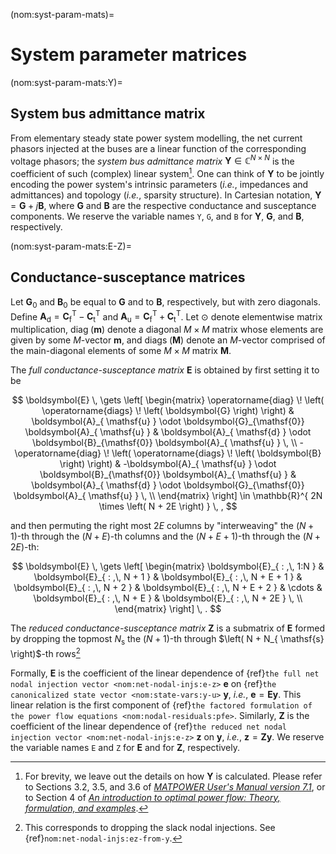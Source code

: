 (nom:syst-param-mats)=
# System parameter matrices

(nom:syst-param-mats:Y)=
## System bus admittance matrix

From elementary steady state power system modelling,
the net current phasors injected at the buses
are a linear function of the corresponding voltage phasors;
the *system bus admittance matrix*
$\mathbf{Y} \in \mathbb{C}^{N \times N}$
is the coefficient of such (complex) linear system[^about-Y].
One can think of $\mathbf{Y}$ to be jointly encoding
the power system's intrinsic parameters (*i.e.*, impedances and admittances)
and topology (*i.e.*, sparsity structure).
In Cartesian notation,
$\mathbf{Y} = \boldsymbol{G} + j\boldsymbol{B}$,
where $\boldsymbol{G}$ and $\boldsymbol{B}$ are the respective conductance and susceptance components.
We reserve the variable names `Y`, `G`, and `B` for
$\mathbf{Y}$, $\boldsymbol{G}$, and $\boldsymbol{B}$, respectively.

[^about-Y]: For brevity, we leave out the details on how $\mathbf{Y}$ is calculated.
Please refer to
Sections 3.2, 3.5, and 3.6 of
[*MATPOWER User's Manual version 7.1*](https://matpower.org/docs/MATPOWER-manual-7.1.pdf),
or to
Section 4 of
[*An introduction to optimal power flow: Theory, formulation, and examples*](https://doi.org/10.1080/0740817X.2016.1189626).

(nom:syst-param-mats:E-Z)=
## Conductance-susceptance matrices

Let
$\boldsymbol{G}_{ \mathsf{0} }$
and
$\boldsymbol{B}_{ \mathsf{0} }$
be equal to
$\boldsymbol{G}$
and to
$\boldsymbol{B}$,
respectively, but with zero diagonals.
Define
$\boldsymbol{A}_{ \mathsf{d} } = \boldsymbol{C}_{ \mathsf{f} }^{ \mathsf{T} } - \boldsymbol{C}_{ \mathsf{t} }^{ \mathsf{T} }$
and
$\boldsymbol{A}_{ \mathsf{u} } = \boldsymbol{C}_{ \mathsf{f} }^{ \mathsf{T} } + \boldsymbol{C}_{ \mathsf{t} }^{ \mathsf{T} }$.
Let
$\odot$
denote elementwise matrix multiplication,
$\operatorname{diag} \! \left( \boldsymbol{m} \right)$
denote a diagonal $M \times M$ matrix whose elements are given by some $M$-vector $\boldsymbol{m}$,
and
$\operatorname{diags} \! \left( \boldsymbol{M} \right)$
denote an $M$-vector comprised of the main-diagonal elements of some $M \times M$ matrix $\boldsymbol{M}$.

The *full conductance-susceptance matrix* $\boldsymbol{E}$ is obtained by first setting it to be

$$
\boldsymbol{E}
\, \gets
\left[ \begin{matrix}
    \operatorname{diag} \! \left( \operatorname{diags} \! \left( \boldsymbol{G} \right) \right)
    &
    \boldsymbol{A}_{ \mathsf{u} } \odot \boldsymbol{G}_{\mathsf{0}} \boldsymbol{A}_{ \mathsf{u} }
    &
    \boldsymbol{A}_{ \mathsf{d} } \odot \boldsymbol{B}_{\mathsf{0}} \boldsymbol{A}_{ \mathsf{u} }
    \, \\
    -\operatorname{diag} \! \left( \operatorname{diags} \! \left( \boldsymbol{B} \right) \right)
    &
    -\boldsymbol{A}_{ \mathsf{u} } \odot \boldsymbol{B}_{\mathsf{0}} \boldsymbol{A}_{ \mathsf{u} }
    &
    \boldsymbol{A}_{ \mathsf{d} } \odot \boldsymbol{G}_{\mathsf{0}} \boldsymbol{A}_{ \mathsf{u} }
    \, \\
\end{matrix} \right]
\in \mathbb{R}^{ 2N \times \left( N + 2E \right) }
\, ,
$$

and then permuting the right most $2E$ columns by "interweaving"
the $\left( N + 1 \right)$-th through the $\left( N + E \right)$-th columns
and
the $\left( N + E + 1 \right)$-th through the $\left( N + 2E \right)$-th:

$$
\boldsymbol{E}
\, \gets
\left[ \begin{matrix}
    \boldsymbol{E}_{ : ,\, 1:N }
    &
    \boldsymbol{E}_{ : ,\, N + 1 }
    &
    \boldsymbol{E}_{ : ,\, N + E + 1 }
    &
    \boldsymbol{E}_{ : ,\, N + 2 }
    &
    \boldsymbol{E}_{ : ,\, N + E + 2 }
    &
    \cdots
    &
    \boldsymbol{E}_{ : ,\, N + E }
    &
    \boldsymbol{E}_{ : ,\, N + 2E }
    \, \\
\end{matrix} \right]
\, .
$$

The *reduced conductance-susceptance matrix* $\boldsymbol{Z}$ is a submatrix of $\boldsymbol{E}$
formed by dropping the topmost $N_{ \mathsf{s} }$ the
$\left( N + 1 \right)$-th through $\left( N + N_{ \mathsf{s}  \right)$-th
rows[^about-Z]

Formally,
$\boldsymbol{E}$
is the coefficient of the linear dependence of
{ref}`the full net nodal injection vector <nom:net-nodal-injs:e-z>`
$\boldsymbol{e}$
on
{ref}`the canonicalized state vector <nom:state-vars:y-u>`
$\boldsymbol{y}$,
*i.e.*,
$\boldsymbol{e} = \boldsymbol{E} \boldsymbol{y}$.
This linear relation is the first component of
{ref}`the factored formulation of the power flow equations <nom:nodal-residuals:pfe>`.
Similarly,
$\boldsymbol{Z}$
is the coefficient of the linear dependence of
{ref}`the reduced net nodal injection vector <nom:net-nodal-injs:e-z>`
$\boldsymbol{z}$
on
$\boldsymbol{y}$,
*i.e.*,
$\boldsymbol{z} = \boldsymbol{Z} \boldsymbol{y}$.
We reserve the variable names `E` and `Z` for $\boldsymbol{E}$ and for $\boldsymbol{Z}$, respectively.

[^about-Z]: This corresponds to dropping the slack nodal injections.
See {ref}`nom:net-nodal-injs:ez-from-y`.
